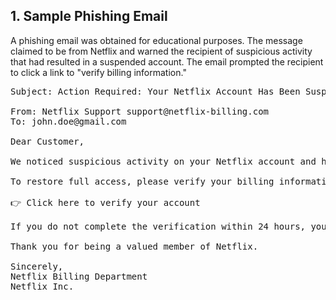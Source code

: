 ## 1. Sample Phishing Email
A phishing email was obtained for educational purposes. The message claimed to be from Netflix and warned the recipient of suspicious activity that had resulted in a suspended account.
The email prompted the recipient to click a link to "verify billing information."

<pre>Subject: Action Required: Your Netflix Account Has Been Suspended

From: Netflix Support support@netflix-billing.com
To: john.doe@gmail.com

Dear Customer,

We noticed suspicious activity on your Netflix account and have temporarily suspended your membership for your security.

To restore full access, please verify your billing information:

👉 Click here to verify your account

If you do not complete the verification within 24 hours, your account will be permanently locked.

Thank you for being a valued member of Netflix.

Sincerely,
Netflix Billing Department
Netflix Inc.</pre>

